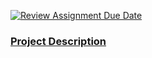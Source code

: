 [![Review Assignment Due Date](https://classroom.github.com/assets/deadline-readme-button-24ddc0f5d75046c5622901739e7c5dd533143b0c8e959d652212380cedb1ea36.svg)](https://classroom.github.com/a/VYgO4Nvs)
### [Project Description](https://github.com/Rezga12/blockchain-final-project-doc)
